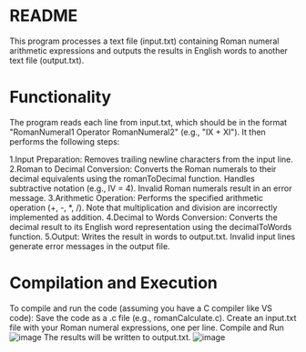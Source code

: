 # README
This program processes a text file (input.txt) containing Roman numeral arithmetic expressions and outputs the results in English words to another text file (output.txt).
# Functionality
The program reads each line from input.txt, which should be in the format "RomanNumeral1 Operator RomanNumeral2" (e.g., "IX + XI"). It then performs the following steps:

1.Input Preparation: Removes trailing newline characters from the input line.
2.Roman to Decimal Conversion: Converts the Roman numerals to their decimal equivalents using the romanToDecimal function. Handles subtractive notation (e.g., IV = 4). Invalid Roman numerals result in an error message.
3.Arithmetic Operation: Performs the specified arithmetic operation (+, -, *, /). Note that multiplication and division are incorrectly implemented as addition.
4.Decimal to Words Conversion: Converts the decimal result to its English word representation using the decimalToWords function.
5.Output: Writes the result in words to output.txt. Invalid input lines generate error messages in the output file.

# Compilation and Execution
To compile and run the code (assuming you have a C compiler like VS code):
Save the code as a .c file (e.g., romanCalculate.c).
Create an input.txt file with your Roman numeral expressions, one per line.
Compile and Run
![image](https://github.com/user-attachments/assets/b605dc7f-5b44-4537-a1f9-d906484d5621)
The results will be written to output.txt.
![image](https://github.com/user-attachments/assets/d5a88438-723b-4a13-89de-3b3b00408c87)

